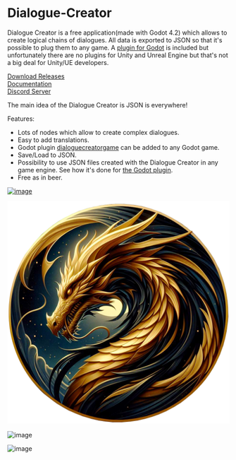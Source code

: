 # Dialogue-Creator

Dialogue Creator is a free application(made with Godot 4.2) which allows to create logical chains of dialogues. All data is exported to JSON so that it's possible to plug them to any game. A [plugin for Godot](https://github.com/mifth/Dialogue-Creator/tree/main/addons/dialoguecreatorgame) is included but unfortunately there are no plugins for Unity and Unreal Engine but that's not a big deal for Unity/UE developers.

[Download Releases](https://github.com/mifth/Dialogue-Creator/releases)  
[Documentation](https://github.com/mifth/Dialogue-Creator/wiki)  
[Discord Server](https://discord.com/invite/MrK5aw7k7S)

The main idea of the Dialogue Creator is JSON is everywhere!

Features:
- Lots of nodes which allow to create complex dialogues.
- Easy to add translations.
- Godot plugin [dialoguecreatorgame](https://github.com/mifth/Dialogue-Creator/tree/main/addons/dialoguecreatorgame) can be added to any Godot game.
- Save/Load to JSON.
- Possibility to use JSON files created with the Dialogue Creator in any game engine. See how it's done for [the Godot plugin](https://github.com/mifth/Dialogue-Creator/wiki/Plugin-for-Godot).
- Free as in beer.

[![image](https://github.com/mifth/Dialogue-Creator/assets/2251298/7f242199-3983-4668-9d3f-4487ccb759cc)](https://youtu.be/fL8584Ec-eM)

![Image](https://github.com/mifth/Dialogue-Creator/blob/5d593e442df2b58369fdbcca4bb9a961a7729a3e/addons/dialoguecreator/Resources/Main/Splash.png)

![image](https://github.com/mifth/Dialogue-Creator/assets/2251298/cfb109a3-3cc8-4885-a6b4-37b99eb7e461)


![image](https://github.com/mifth/Dialogue-Creator/assets/2251298/9e2cdc59-3d34-41c8-8834-19510b02075a)


